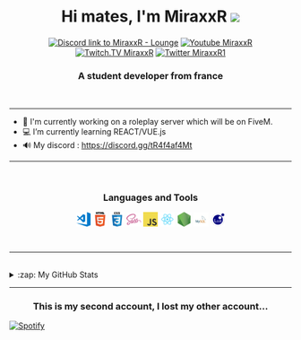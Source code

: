 <div align="center">
    <h1>Hi mates, I'm MiraxxR <img src="https://media.giphy.com/media/hvRJCLFzcasrR4ia7z/giphy.gif" width="25px"> </h1>
</div>
<p align="center">
    <a href=https://discord.gg/tR4f4af4Mt target="blank"><img align="center" src=https://cdn.jsdelivr.net/npm/simple-icons@v3/icons/discord.svg alt="Discord link to MiraxxR - Lounge" height="20" width="20" /></a>
    <a href=https://www.youtube.com/channel/UCXSGMMUitXNvSBjDj83MlWg target="blank"><img align="center" src=https://cdn.jsdelivr.net/npm/simple-icons@v3/icons/youtube.svg alt="Youtube MiraxxR" height="20" width="20"/><a>
    <a href=https://www.twitch.tv/miraxxr target="blank"><img align="center" src=https://cdn.jsdelivr.net/npm/simple-icons@v3/icons/twitch.svg alt="Twitch.TV MiraxxR" height="20" width="20" /></a>
    <a href= https://twitter.com/MiraxxR1 target="blank"><img align="center" src=https://cdn.jsdelivr.net/npm/simple-icons@v3/icons/twitter.svg alt="Twitter MiraxxR1" height="20" width="20" /></a>
</p>

<h3 align="center">A student developer from france</h3>
<br/>

---

- 🔨 I'm currently working on a roleplay server which will be on FiveM.
- 💻 I’m currently learning REACT/VUE.js
- 🔊 My discord : https://discord.gg/tR4f4af4Mt

---

<br/>

<h3 align="center"> Languages and Tools </h3>
<p align="center">
    <a href=https://discord.gg/tR4f4af4Mt target="blank"><img align="center" src=https://raw.githubusercontent.com/github/explore/80688e429a7d4ef2fca1e82350fe8e3517d3494d/topics/visual-studio-code/visual-studio-code.png alt="tools Visual Studio Code" width="26" /></a>
    <a href=https://discord.gg/tR4f4af4Mt target="blank"><img align="center" src=https://raw.githubusercontent.com/github/explore/80688e429a7d4ef2fca1e82350fe8e3517d3494d/topics/html/html.png alt="languages HTML5"  width="26" /></a>
    <a href=https://discord.gg/tR4f4af4Mt target="blank"><img align="center" src=https://raw.githubusercontent.com/github/explore/80688e429a7d4ef2fca1e82350fe8e3517d3494d/topics/css/css.png alt="languages CSS3"  width="26" /></a>
    <a href=https://discord.gg/tR4f4af4Mt target="blank"><img align="center" src=https://raw.githubusercontent.com/github/explore/80688e429a7d4ef2fca1e82350fe8e3517d3494d/topics/sass/sass.png alt="languages Sass"  width="26" /></a>
    <a href=https://discord.gg/tR4f4af4Mt target="blank"><img align="center" src=https://raw.githubusercontent.com/github/explore/80688e429a7d4ef2fca1e82350fe8e3517d3494d/topics/javascript/javascript.png alt="languages JavaScript"  width="26" /></a>
    <a href=https://discord.gg/tR4f4af4Mt target="blank"><img align="center" src=https://raw.githubusercontent.com/github/explore/80688e429a7d4ef2fca1e82350fe8e3517d3494d/topics/react/react.png alt="languages React"  width="26" /></a>
    <a href=https://discord.gg/tR4f4af4Mt target="blank"><img align="center" src=https://raw.githubusercontent.com/github/explore/80688e429a7d4ef2fca1e82350fe8e3517d3494d/topics/nodejs/nodejs.png alt="languages Node.js"  width="26" /></a>
    <a href=https://discord.gg/tR4f4af4Mt target="blank"><img align="center" src=https://raw.githubusercontent.com/github/explore/80688e429a7d4ef2fca1e82350fe8e3517d3494d/topics/mysql/mysql.png alt="languages MySQL"  width="26" /></a>
    <a href=https://discord.gg/tR4f4af4Mt target="blank"><img align="center" src=https://raw.githubusercontent.com/github/explore/80688e429a7d4ef2fca1e82350fe8e3517d3494d/topics/lua/lua.png alt="languages LUA"  width="26" /></a>
</p>

<br/>

---

<br/>

<details>
  <summary>:zap: My GitHub Stats</summary>

<a href="https://github.com/MiraxxR1/MiraxxR1">
  <img align="center" src="https://github-readme-stats.vercel.app/api?username=MiraxxR1&show_icons=true&line_height=27&count_private=true&title_color=black&text_color=black&icon_color=black&bg_color=" alt="MiraxxR1's GitHub Stats" />
</a>

</details>

---

<h3 align="center">This is my second account, I lost my other account...</h3>

[![Spotify](https://novatorem-miraxxr1.vercel.app/api/spotify)](https://open.spotify.com/user/USER_NAME)
